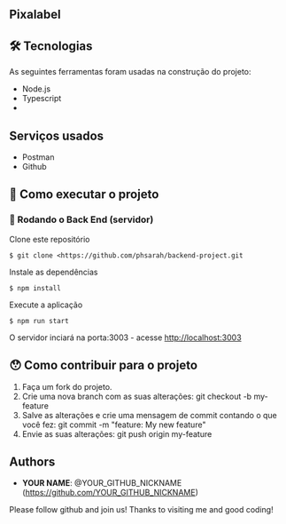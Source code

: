## Pixalabel
 

 
 
## 🛠 Tecnologias 
 
As seguintes ferramentas foram usadas na construção do projeto:
 
* Node.js 
* Typescript
* 
 
 
## Serviços usados
 
* Postman
* Github
 
 
## :rocket: Como executar o projeto

### 🎲 Rodando o Back End (servidor)

 Clone este repositório <br/>
 
`$ git clone <https://github.com/phsarah/backend-project.git`

 Instale as dependências <br/>
 
`$ npm install`

 Execute a aplicação <br/>
 
`$ npm run start`


O servidor inciará na porta:3003 - acesse <http://localhost:3003>
 
## 😯 Como contribuir para o projeto
1. Faça um fork do projeto.
2. Crie uma nova branch com as suas alterações: git checkout -b my-feature
3. Salve as alterações e crie uma mensagem de commit contando o que você fez: git commit -m "feature: My new feature"
4. Envie as suas alterações: git push origin my-feature
 
 
## Authors
 
* **YOUR NAME**: @YOUR_GITHUB_NICKNAME (https://github.com/YOUR_GITHUB_NICKNAME)
 
 
Please follow github and join us!
Thanks to visiting me and good coding!
